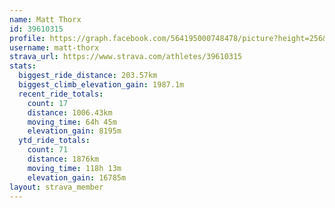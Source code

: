 ```yaml
---
name: Matt Thorx
id: 39610315
profile: https://graph.facebook.com/564195000748478/picture?height=256&width=256
username: matt-thorx
strava_url: https://www.strava.com/athletes/39610315
stats:
  biggest_ride_distance: 203.57km
  biggest_climb_elevation_gain: 1987.1m
  recent_ride_totals:
    count: 17
    distance: 1006.43km
    moving_time: 64h 45m
    elevation_gain: 8195m
  ytd_ride_totals:
    count: 71
    distance: 1876km
    moving_time: 118h 13m
    elevation_gain: 16785m
layout: strava_member
--- 
```

